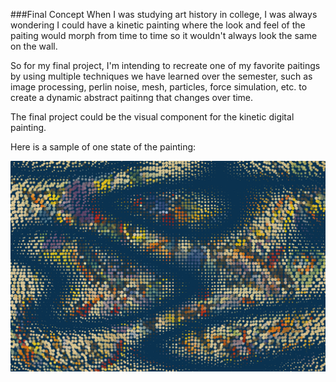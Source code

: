 ###Final Concept
When I was studying art history in college, I was always wondering I could have a kinetic painting where the look and feel of the paiting would morph from time to time so it wouldn't always look the same on the wall.  

So for my final project, I'm intending to recreate one of my favorite paitings by using multiple techniques we have learned over the semester, such as image processing, perlin noise, mesh, particles, force simulation, etc. to create a dynamic abstract paitinng that changes over time.

The final project could be the visual component for the kinetic digital painting.  


Here is a sample of one state of the painting:

![image](kandinsky.png)

